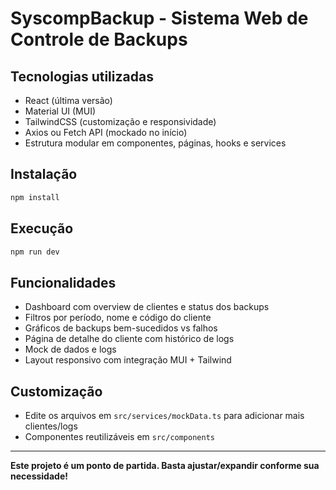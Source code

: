 # SyscompBackup - Sistema Web de Controle de Backups

## Tecnologias utilizadas
- React (última versão)
- Material UI (MUI)
- TailwindCSS (customização e responsividade)
- Axios ou Fetch API (mockado no início)
- Estrutura modular em componentes, páginas, hooks e services

## Instalação

```bash
npm install
```

## Execução

```bash
npm run dev
```

## Funcionalidades

- Dashboard com overview de clientes e status dos backups
- Filtros por período, nome e código do cliente
- Gráficos de backups bem-sucedidos vs falhos
- Página de detalhe do cliente com histórico de logs
- Mock de dados e logs
- Layout responsivo com integração MUI + Tailwind

## Customização

- Edite os arquivos em `src/services/mockData.ts` para adicionar mais clientes/logs
- Componentes reutilizáveis em `src/components`

---

**Este projeto é um ponto de partida. Basta ajustar/expandir conforme sua necessidade!**